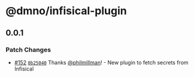 # @dmno/infisical-plugin

## 0.0.1

### Patch Changes

- [#152](https://github.com/dmno-dev/dmno/pull/152) [`0b25040`](https://github.com/dmno-dev/dmno/commit/0b250403e8f55ae553cab102b3a3b2d9603528d2) Thanks [@philmillman](https://github.com/philmillman)! - New plugin to fetch secrets from Infisical
